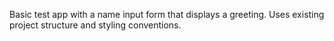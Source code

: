 Basic test app with a name input form that displays a greeting. Uses existing project structure and styling conventions.